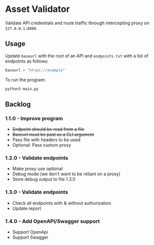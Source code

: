 # Asset Validator
Validate API credentials and route traffic through intercepting proxy on `127.0.0.1:8080`.

## Usage

Update `baseurl` with the root of an API and `endpoints.txt` with a list of endpoints as follows:

```python
baseurl = "https://example"
```

To run the program:

```bash
python3 main.py
```

## Backlog
### 1.1.0 - Improve program
 - ~~Endpoint should be read from a file~~
 - ~~Baseurl must be past as a CLI argument~~
 - Pass file with headers to be used
 - Optional: Pass custom proxy
### 1.2.0 - Validate endpoints
 - Make proxy use optional
 - Debug mode (we don't want to be reliant on a proxy)
 - Store debug output to file 1.3.0
### 1.3.0 - Validate endpoints
 - Check all endpoints with & without authorization
 - Update report
### 1.4.0 - Add OpenAPI/Swagger support
 - Support OpenApi
 - Support Swagger